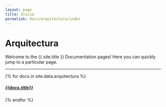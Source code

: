```yaml
---
layout: page
title: Inicio
permalink: docs/arquitectura/index
---
```


# Arquitectura

Welcome to the {{ site.title }} Documentation pages! Here you can quickly jump to a 
particular page.

<div class="section-index">
    <hr class="panel-line">
    {% for docs in site.data.arquitectura %}
        <div class="entry">
            <h5>
                <a href="{{docs.url}}">{{docs.title}}</a>
            </h5>
        </div>
    {% endfor %}
</div>
